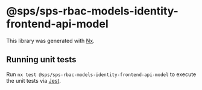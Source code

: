 # @sps/sps-rbac-models-identity-frontend-api-model

This library was generated with [Nx](https://nx.dev).

## Running unit tests

Run `nx test @sps/sps-rbac-models-identity-frontend-api-model` to execute the unit tests via [Jest](https://jestjs.io).
